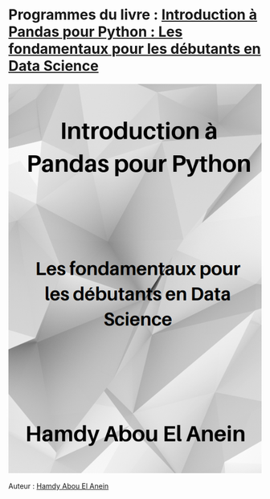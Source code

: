 # Programmes du livre : [Introduction à Pandas pour Python : Les fondamentaux pour les débutants en Data Science](https://www.amazon.fr/dp/B0C2S4MZ88)      
[![Couverture du livre](couverture.png)](htthttps://www.amazon.fr/dp/B0C2S4MZ88)

Auteur : [Hamdy Abou El Anein](https://www.amazon.fr/Hamdy-Abou-El-Anein/e/B0BM89T88X/ref=aufs_dp_fta_dsk)    

